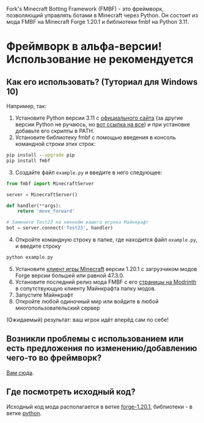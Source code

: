 Fork's Minecraft Botting Framework (FMBF) - это фреймворк, позволяющий управлять ботами в Minecraft через Python. Он состоит из мода FMBF на Minecraft Forge 1.20.1 и библиотеки fmbf на Python 3.11.

Фреймворк в альфа-версии! Использование не рекомендуется
===

Как его использовать? (Туториал для Windows 10)
---
Например, так:
1. Установите Python версии 3.11 с [официального сайта](https://www.python.org/ftp/python/3.11.9/python-3.11.9-amd64.exe) (за другие версии Python не ручаюсь, но [вот ссылка на все](https://www.python.org/ftp/python/)) и при установке добавьте его скрипты в PATH.
2. Установите библиотеку fmbf с помощью введения в консоль командной строки этих строк:
```cmd
pip install --upgrade pip
pip install fmbf
```
3. Создайте файл `example.py` и введите в него следующее:
```python
from fmbf import MinecraftServer

server = MinecraftServer()

def handler(**args):
    return 'move_forward'

# Замените Test23 на никнейм вашего игрока Майнкрафт
bot = server.connect('Test23', handler)
```
4. Откройте командную строку в папке, где находится файл `example.py`, и введите строку
```cmd
python example.py
```
5. Установите [клиент игры Minecraft](https://prismlauncher.org) версии 1.20.1 с загрузчиком модов Forge версии большей или равной 47.3.0.
6. Установите последний релиз мода FMBF с его [страницы на Modrinth](https://modrinth.com/project/fmbf) в сопутствующую клиенту Майнкрафта папку модов.
7. Запустите Майнкрафт
8. Откройте любой одиночный мир или войдите в любой многопользовательский сервер

(Ожидаемый) результат: ваш игрок идёт вперёд сам по себе!

Возникли проблемы с использованием или есть предложения по изменению/добавлению чего-то во фреймворк?
----
[Вам сюда](https://github.com/vpgel/FMBF/issues).

Где посмотреть исходный код?
----

Исходный код мода располагается в ветке [forge-1.20.1](https://github.com/vpgel/FMBF/tree/forge-1.20.1), библиотеки - в ветке [python](https://github.com/vpgel/FMBF/tree/python).